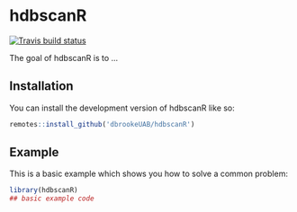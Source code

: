 
# hdbscanR

<!-- badges: start -->
[![Travis build status](https://travis-ci.com/dbrookeUAB/hdbscanR.svg?branch=main)](https://travis-ci.com/dbrookeUAB/hdbscanR)
<!-- badges: end -->

The goal of hdbscanR is to ...

## Installation

You can install the development version of hdbscanR like so:

``` r
remotes::install_github('dbrookeUAB/hdbscanR')
```

## Example

This is a basic example which shows you how to solve a common problem:

``` r
library(hdbscanR)
## basic example code
```


